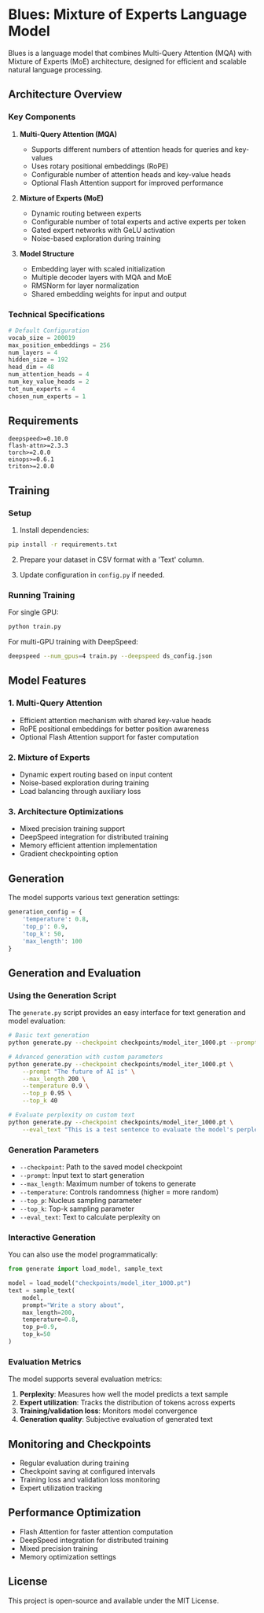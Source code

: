 # Blues: Mixture of Experts Language Model

Blues is a language model that combines Multi-Query Attention (MQA) with Mixture of Experts (MoE) architecture, designed for efficient and scalable natural language processing.

## Architecture Overview

### Key Components

1. **Multi-Query Attention (MQA)**
   - Supports different numbers of attention heads for queries and key-values
   - Uses rotary positional embeddings (RoPE)
   - Configurable number of attention heads and key-value heads
   - Optional Flash Attention support for improved performance

2. **Mixture of Experts (MoE)**
   - Dynamic routing between experts
   - Configurable number of total experts and active experts per token
   - Gated expert networks with GeLU activation
   - Noise-based exploration during training

3. **Model Structure**
   - Embedding layer with scaled initialization
   - Multiple decoder layers with MQA and MoE
   - RMSNorm for layer normalization
   - Shared embedding weights for input and output

### Technical Specifications

```python
# Default Configuration
vocab_size = 200019
max_position_embeddings = 256
num_layers = 4
hidden_size = 192
head_dim = 48
num_attention_heads = 4
num_key_value_heads = 2
tot_num_experts = 4
chosen_num_experts = 1
```

## Requirements

```
deepspeed>=0.10.0
flash-attn>=2.3.3
torch>=2.0.0
einops>=0.6.1
triton>=2.0.0
```

## Training

### Setup

1. Install dependencies:
```bash
pip install -r requirements.txt
```

2. Prepare your dataset in CSV format with a 'Text' column.

3. Update configuration in `config.py` if needed.

### Running Training

For single GPU:
```bash
python train.py
```

For multi-GPU training with DeepSpeed:
```bash
deepspeed --num_gpus=4 train.py --deepspeed ds_config.json
```

## Model Features

### 1. Multi-Query Attention
- Efficient attention mechanism with shared key-value heads
- RoPE positional embeddings for better position awareness
- Optional Flash Attention support for faster computation

### 2. Mixture of Experts
- Dynamic expert routing based on input content
- Noise-based exploration during training
- Load balancing through auxiliary loss

### 3. Architecture Optimizations
- Mixed precision training support
- DeepSpeed integration for distributed training
- Memory efficient attention implementation
- Gradient checkpointing option

## Generation

The model supports various text generation settings:

```python
generation_config = {
    'temperature': 0.8,
    'top_p': 0.9,
    'top_k': 50,
    'max_length': 100
}
```

## Generation and Evaluation

### Using the Generation Script

The `generate.py` script provides an easy interface for text generation and model evaluation:

```bash
# Basic text generation
python generate.py --checkpoint checkpoints/model_iter_1000.pt --prompt "Once upon a time"

# Advanced generation with custom parameters
python generate.py --checkpoint checkpoints/model_iter_1000.pt \
    --prompt "The future of AI is" \
    --max_length 200 \
    --temperature 0.9 \
    --top_p 0.95 \
    --top_k 40

# Evaluate perplexity on custom text
python generate.py --checkpoint checkpoints/model_iter_1000.pt \
    --eval_text "This is a test sentence to evaluate the model's perplexity."
```

### Generation Parameters

- `--checkpoint`: Path to the saved model checkpoint
- `--prompt`: Input text to start generation
- `--max_length`: Maximum number of tokens to generate
- `--temperature`: Controls randomness (higher = more random)
- `--top_p`: Nucleus sampling parameter
- `--top_k`: Top-k sampling parameter
- `--eval_text`: Text to calculate perplexity on

### Interactive Generation

You can also use the model programmatically:

```python
from generate import load_model, sample_text

model = load_model("checkpoints/model_iter_1000.pt")
text = sample_text(
    model,
    prompt="Write a story about",
    max_length=200,
    temperature=0.8,
    top_p=0.9,
    top_k=50
)
```

### Evaluation Metrics

The model supports several evaluation metrics:

1. **Perplexity**: Measures how well the model predicts a text sample
2. **Expert utilization**: Tracks the distribution of tokens across experts
3. **Training/validation loss**: Monitors model convergence
4. **Generation quality**: Subjective evaluation of generated text

## Monitoring and Checkpoints

- Regular evaluation during training
- Checkpoint saving at configured intervals
- Training loss and validation loss monitoring
- Expert utilization tracking

## Performance Optimization

- Flash Attention for faster attention computation
- DeepSpeed integration for distributed training
- Mixed precision training
- Memory optimization settings

## License

This project is open-source and available under the MIT License.
